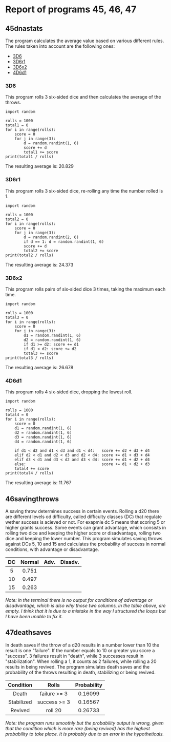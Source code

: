 Report of programs 45, 46, 47
=============================

## 45dnastats ##

The program calculates the average value based on various different 
rules.
The rules taken into account are the following ones:

+ [3D6](#3D6)
+ [3D6r1](#3D6r1)
+ [3D6x2](#3D6x2)
+ [4D6d1](#4D6d1)


### 3D6 ###

This program rolls 3 six-sided dice and then calculates the average
of the throws. 

```
import random

rolls = 1000
total1 = 0 
for i in range(rolls):
	score = 0
	for j in range(3):
		d = random.randint(1, 6)
		score += d
		total1 += score
print(total1 / rolls)
```

The resulting average is: 20.829


### 3D6r1 ###

This program rolls 3 six-sided dice, re-rolling any time the number
rolled is 1. 

```
import random

rolls = 1000
total2 = 0
for i in range(rolls):
	score = 0
	for j in range(3):
		d = random.randint(2, 6)
		if d == 1: d = random.randint(1, 6)
		score += d
		total2 += score
print(total2 / rolls)
```

The resulting average is: 24.373


### 3D6x2 ###

This program rolls pairs of six-sided dice 3 times, taking the
maximum each time. 

```
import random

rolls = 1000
total3 = 0
for i in range(rolls):
	score = 0
	for j in range(3):
		d1 = random.randint(1, 6)
		d2 = random.randint(1, 6)
		if d1 >= d2: score += d1
		if d1 < d2: score += d2
		total3 += score
print(total3 / rolls)
```

The resulting average is: 26.678


### 4D6d1 ###

This program rolls 4 six-sided dice, dropping the lowest roll. 

```
import random

rolls = 1000
total4 = 0
for i in range(rolls):
	score = 0
	d1 = random.randint(1, 6)
	d2 = random.randint(1, 6)
	d3 = random.randint(1, 6)
	d4 = random.randint(1, 6)
	
	if d1 < d2 and d1 < d3 and d1 < d4:   score += d2 + d3 + d4
	elif d2 < d1 and d2 < d3 and d2 < d4: score += d1 + d3 + d4
	elif d3 < d1 and d3 < d2 and d3 < d4: score += d1 + d2 + d4
	else:                                 score += d1 + d2 + d3	
	total4 += score
print(total4 / rolls)
```

The resulting average is: 11.767


## 46savingthrows ##

A saving throw determines success in certain events. Rolling a d20 
there are different levels od difficulty, called difficulty classes 
(DC) that regulate wether success is acieved or not.
For exapmle dc 5 means that scoring 5 or higher grants success. 
Some events can grant advantage, which consists in rolling two dice
and keeping the higher score or disadvantage, rolling two dice and 
keeping the lower number. This program simulates saving throws
against DCs 5, 10 and 15 and calculates the probability of success 
in normal conditions, with advantage or disadvantage.

| DC | Normal | Adv. | Disadv. |
|:--:|:------:|:----:|:-------:|
|  5 |  0.751 |      |         |
| 10 |  0.497 |      |         |
| 15 |  0.263 |      |         |

_Note: in the terminal there is no output for conditions of advantage 
or disadvantage, which is also why those two columns, in the table 
above, are empty. I think that it is due to a mistake in the way I 
structured the loops but I have been unable to fix it._

## 47deathsaves ##

In death saves if the throw of a d20 results in a number lower than
10 the result is one "failure". If the number equals to 10 or greater 
you score a "success". 3 failures result in "death", while 3 successes
result in "stabilization". When rolling a 1, it counts as 2 failures,
while rolling a 20 results in being revived. The program simulates 
death saves and the probability of the throws resulting in death,
stabilizing or being revived. 

|  Condition |     Rolls    | Probability |
|:----------:|:------------:|:-----------:|
|    Death   | failure >= 3 |    0.16099  |
| Stabilized | success >= 3 |    0.16567  |
|   Revived  |    roll 20   |    0.26733  |


_Note: the program runs smoothly but the probability output is wrong,
given that the condition which is more rare (being revived) has the 
highest probability to take place. It is probably due to an error in
the hypotheticals._
